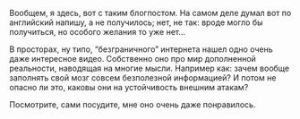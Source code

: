 Вообщем, я здесь, вот с таким блогпостом. 
На самом деле думал вот по английский напишу, а не получилось; 
нет, не так: вроде могло бы получиться, но особого желания то уже нет…

В просторах, ну типо, “безграничного” интернета нашел одно очень даже интересное видео. 
Собственно оно про мир дополненной реальности, наводящая на многие мысли. 
Например как: зачем вообще заполнять свой мозг совсем безполезной информацией? 
И потом не опасно ли это, каковы они на устойчивость внешним атакам?

Посмотрите, сами посудите, мне оно очень даже понравилось.
